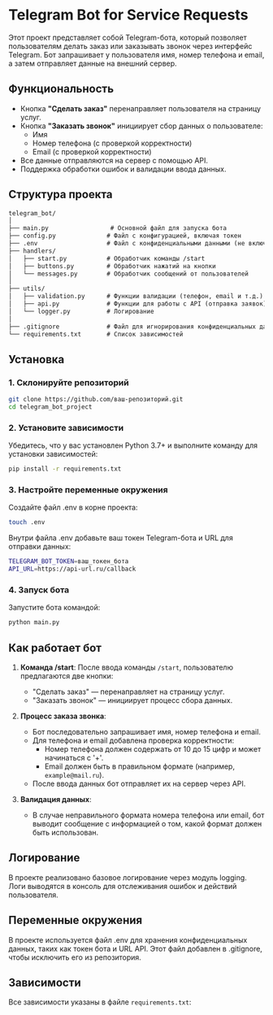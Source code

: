 # Telegram Bot for Service Requests

Этот проект представляет собой Telegram-бота, который позволяет пользователям делать заказ или заказывать звонок через интерфейс Telegram. Бот запрашивает у пользователя имя, номер телефона и email, а затем отправляет данные на внешний сервер.

## Функциональность

- Кнопка **"Сделать заказ"** перенаправляет пользователя на страницу услуг.
- Кнопка **"Заказать звонок"** инициирует сбор данных о пользователе:
  - Имя
  - Номер телефона (с проверкой корректности)
  - Email (с проверкой корректности)
- Все данные отправляются на сервер с помощью API.
- Поддержка обработки ошибок и валидации ввода данных.
  
## Структура проекта

```markdown
telegram_bot/
│
├── main.py                 # Основной файл для запуска бота
├── config.py              # Файл с конфигурацией, включая токен
├── .env                   # Файл с конфиденциальными данными (не включен в репозиторий)
├── handlers/
│   ├── start.py           # Обработчик команды /start
│   ├── buttons.py         # Обработчик нажатий на кнопки
│   └── messages.py        # Обработчик сообщений от пользователей
│
├── utils/
│   ├── validation.py      # Функции валидации (телефон, email и т.д.)
│   ├── api.py             # Функции для работы с API (отправка заявок)
│   └── logger.py          # Логирование
│
├── .gitignore             # Файл для игнорирования конфиденциальных данных и лишних файлов
└── requirements.txt       # Список зависимостей
```

## Установка

### 1. Склонируйте репозиторий

```bash
git clone https://github.com/ваш-репозиторий.git
cd telegram_bot_project
```

### 2. Установите зависимости

Убедитесь, что у вас установлен Python 3.7+ и выполните команду для установки зависимостей:

```bash
pip install -r requirements.txt
```

### 3. Настройте переменные окружения

Создайте файл .env в корне проекта:

```bash
touch .env
```

Внутри файла .env добавьте ваш токен Telegram-бота и URL для отправки данных:

```bash
TELEGRAM_BOT_TOKEN=ваш_токен_бота
API_URL=https://api-url.ru/callback
```

### 4. Запуск бота

Запустите бота командой:

```bash
python main.py
```

## Как работает бот

1. **Команда /start**: После ввода команды `/start`, пользователю предлагаются две кнопки:
   - "Сделать заказ" — перенаправляет на страницу услуг.
   - "Заказать звонок" — инициирует процесс сбора данных.

2. **Процесс заказа звонка**:
   - Бот последовательно запрашивает имя, номер телефона и email.
   - Для телефона и email добавлена проверка корректности:
     - Номер телефона должен содержать от 10 до 15 цифр и может начинаться с '+'.
     - Email должен быть в правильном формате (например, `example@mail.ru`).
   - После ввода данных бот отправляет их на сервер через API.

3. **Валидация данных**:
   - В случае неправильного формата номера телефона или email, бот выводит сообщение с информацией о том, какой формат должен быть использован.


## Логирование

В проекте реализовано базовое логирование через модуль logging. Логи выводятся в консоль для отслеживания ошибок и действий пользователя.

## Переменные окружения

В проекте используется файл .env для хранения конфиденциальных данных, таких как токен бота и URL API. Этот файл добавлен в .gitignore, чтобы исключить его из репозитория.

## Зависимости

Все зависимости указаны в файле `requirements.txt`:
